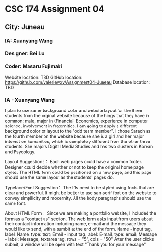 # CSC 174 Assignment 04
## City: Juneau
### IA: Xuanyang Wang
### Designer: Bei Lu
### Coder: Masaru Fujimaki

Website location: TBD
GitHub location: https://github.com/valeriewxy/Assignment04-Juneau
Database location: TBD

### IA - Xuanyang Wang
 
I plan to use same background color and website layout for the three students from the orginal website because of the hings that they have in common: male, major in (Financial) Economics, experience in computer science, involvement in fraternities. I am going to apply a different background color or layout to the "odd team member". I chose Sarach as the fourth member on the website because she is a girl and her major interest on humanities, which is completely different from the other three students. She majors Digital Media Studies and has two clusters in Korean and Psycology.

Layout Suggestions：
Each web pages could have a common footer.
Designer could decide whether or not to keep the original home page styles.
The HTML form could be positioned on a new page, and this page should use the same layout as the students' pages do. 

Typeface/Font Suggestion：
The h1s need to be styled using fonts that are clear and powerful.
It might be better to use san-serif font on the website to convey simpilicity and modernity.
All the body paragraphs should use the same font.

About HTML Form：
Since we are making a portfolio website, I included the form as a "contact us" section. The web form asks input from users about their contact information including name, e-mail and the message they would like to send, with a sumbit at the end of the form.
Name - input tag, label: Name, type: text;
Email - input tag, label: E-mail, type: email;
Message - label: Message, textarea tag, rows = "5", cols = "50"
After the user clicks submit, a window will be open with text "Thank you for your message"